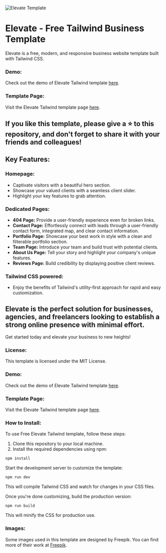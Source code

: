 ![Elevate Template](https://spacema-dev.com/elevate/elevate_main_image.png)

# Elevate - Free Tailwind Business Template

Elevate is a free, modern, and responsive business website template built with Tailwind CSS.

### Demo:

Check out the demo of Elevate Tailwind template [here](https://spacema-dev.com/elevate).

### Template Page:

Visit the Elevate Tailwind template page [here](https://spacema-dev.com/elevate-free-tailwind-business-template/).

## If you like this template, please give a ⭐ to this repository, and don't forget to share it with your friends and colleagues!

## Key Features:

### Homepage:
- Captivate visitors with a beautiful hero section.
- Showcase your valued clients with a seamless client slider.
- Highlight your key features to grab attention.

### Dedicated Pages:
- **404 Page:** Provide a user-friendly experience even for broken links.
- **Contact Page:** Effortlessly connect with leads through a user-friendly contact form, integrated map, and clear contact information.
- **Portfolio Page:** Showcase your best work in style with a clean and filterable portfolio section.
- **Team Page:** Introduce your team and build trust with potential clients.
- **About Us Page:** Tell your story and highlight your company's unique features.
- **Reviews Page:** Build credibility by displaying positive client reviews.

### Tailwind CSS powered:
- Enjoy the benefits of Tailwind's utility-first approach for rapid and easy customization.

## Elevate is the perfect solution for businesses, agencies, and freelancers looking to establish a strong online presence with minimal effort.

Get started today and elevate your business to new heights!

### License:

This template is licensed under the MIT License. 

### Demo:

Check out the demo of Elevate Tailwind template [here](https://spacema-dev.com/elevate).

### Template Page:

Visit the Elevate Tailwind template page [here](https://spacema-dev.com/elevate-free-tailwind-business-template/).

### How to Install:

To use Free Elevate Tailwind template, follow these steps:

1. Clone this repository to your local machine.
2. Install the required dependencies using npm:

```
npm install
```

Start the development server to customize the template:

```
npm run dev
```

This will compile Tailwind CSS and watch for changes in your CSS files.

Once you're done customizing, build the production version:

```
npm run build
```

This will minify the CSS for production use.

### Images:

Some images used in this template are designed by Freepik. You can find more of their work at [Freepik](https://www.freepik.com/).
